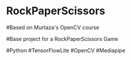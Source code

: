 # RockPaperScissors

#Based on Murtaza's OpenCV course

#Base project for a RockPaperScissors Game

#Python
#TensorFlowLite
#OpenCV
#Mediapipe
